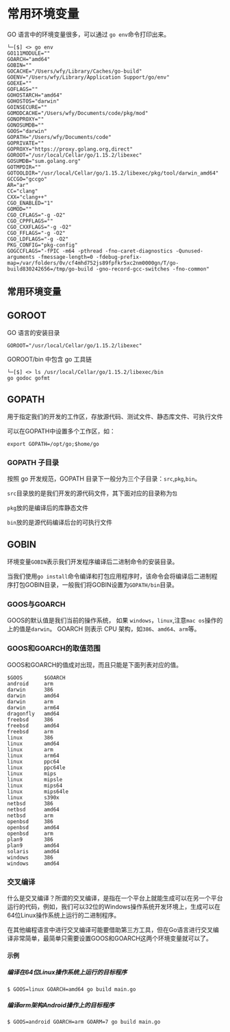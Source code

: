 # 常用环境变量

GO 语言中的环境变量很多，可以通过 `go env`命令打印出来。

```shell
└─[$] <> go env
GO111MODULE=""
GOARCH="amd64"
GOBIN=""
GOCACHE="/Users/wfy/Library/Caches/go-build"
GOENV="/Users/wfy/Library/Application Support/go/env"
GOEXE=""
GOFLAGS=""
GOHOSTARCH="amd64"
GOHOSTOS="darwin"
GOINSECURE=""
GOMODCACHE="/Users/wfy/Documents/code/pkg/mod"
GONOPROXY=""
GONOSUMDB=""
GOOS="darwin"
GOPATH="/Users/wfy/Documents/code"
GOPRIVATE=""
GOPROXY="https://proxy.golang.org,direct"
GOROOT="/usr/local/Cellar/go/1.15.2/libexec"
GOSUMDB="sum.golang.org"
GOTMPDIR=""
GOTOOLDIR="/usr/local/Cellar/go/1.15.2/libexec/pkg/tool/darwin_amd64"
GCCGO="gccgo"
AR="ar"
CC="clang"
CXX="clang++"
CGO_ENABLED="1"
GOMOD=""
CGO_CFLAGS="-g -O2"
CGO_CPPFLAGS=""
CGO_CXXFLAGS="-g -O2"
CGO_FFLAGS="-g -O2"
CGO_LDFLAGS="-g -O2"
PKG_CONFIG="pkg-config"
GOGCCFLAGS="-fPIC -m64 -pthread -fno-caret-diagnostics -Qunused-arguments -fmessage-length=0 -fdebug-prefix-map=/var/folders/0v/cf4mhd752js89fpfkr5xc2nm0000gn/T/go-build830242656=/tmp/go-build -gno-record-gcc-switches -fno-common"
```

## 常用环境变量

## GOROOT

GO 语言的安装目录

```shell
GOROOT="/usr/local/Cellar/go/1.15.2/libexec"
```

GOROOT/bin 中包含 go 工具链

```shell
└─[$] <> ls /usr/local/Cellar/go/1.15.2/libexec/bin
go godoc gofmt
```



## GOPATH

用于指定我们的开发的工作区，存放源代码、测试文件、静态库文件、可执行文件

可以在GOPATH中设置多个工作区，如：

```shell
export GOPATH=/opt/go;$home/go
```

### GOPATH 子目录

按照 go 开发规范，GOPATH 目录下一般分为三个子目录：`src`,`pkg`,`bin`。

`src`目录放的是我们开发的源代码文件，其下面对应的目录称为`包`

`pkg`放的是编译后的库静态文件

`bin`放的是源代码编译后台的可执行文件



## GOBIN

环境变量`GOBIN`表示我们开发程序编译后二进制命令的安装目录。

当我们使用`go install`命令编译和打包应用程序时，该命令会将编译后二进制程序打包GOBIN目录，一般我们将GOBIN设置为`GOPATH/bin`目录。

### GOOS与GOARCH

GOOS的默认值是我们当前的操作系统， 如果 `windows`，`linux`,注意`mac os`操作的上的值是`darwin`。 GOARCH 则表示 CPU 架构，如`386`、`amd64`、`arm`等。

### GOOS和GOARCH的取值范围

GOOS和GOARCH的值成对出现，而且只能是下面列表对应的值。

```shell
$GOOS	    $GOARCH
android	    arm
darwin	    386
darwin	    amd64
darwin	    arm
darwin	    arm64
dragonfly   amd64
freebsd	    386
freebsd	    amd64
freebsd	    arm
linux	    386
linux	    amd64
linux	    arm
linux	    arm64
linux	    ppc64
linux	    ppc64le
linux	    mips
linux	    mipsle
linux	    mips64
linux	    mips64le
linux	    s390x
netbsd	    386
netbsd	    amd64
netbsd	    arm
openbsd	    386
openbsd	    amd64
openbsd	    arm
plan9	    386
plan9	    amd64
solaris	    amd64
windows	    386
windows	    amd64
```



### 交叉编译

什么是交叉编译？所谓的交叉编译，是指在一个平台上就能生成可以在另一个平台运行的代码，例如，我们可以32位的Windows操作系统开发环境上，生成可以在64位Linux操作系统上运行的二进制程序。

在其他编程语言中进行交叉编译可能要借助第三方工具，但在Go语言进行交叉编译非常简单，最简单只需要设置GOOS和GOARCH这两个环境变量就可以了。

#### 示例

##### 编译在64位Linux操作系统上运行的目标程序

```shell
$ GOOS=linux GOARCH=amd64 go build main.go
```

##### 编译arm架构Android操作上的目标程序

```shell
$ GOOS=android GOARCH=arm GOARM=7 go build main.go
```

